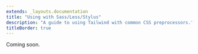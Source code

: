 ```yaml
---
extends: _layouts.documentation
title: "Using with Sass/Less/Stylus"
description: "A guide to using Tailwind with common CSS preprocessors."
titleBorder: true
---
```


Coming soon.
